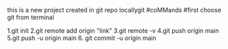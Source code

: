 this is a new project created in git repo locallygit 
#coMMands
#first choose git from terminal

1.git init
2.git remote add origin "link"
3.git remote -v
4.git push origin main 
5.git push -u origin main
6. git commit -u origin main
<!-- ls -la
git add .
git command -m "update" -->